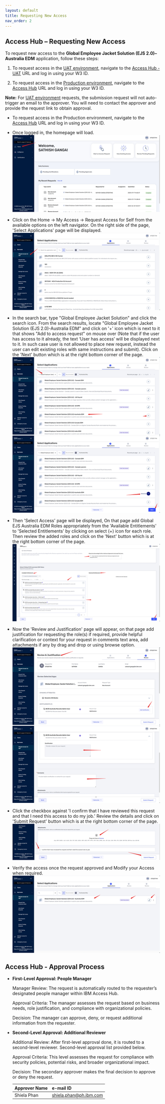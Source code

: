 ```yaml
---
layout: default
title: Requesting New Access
nav_order: 2
---
```


## Access Hub – Requesting New Access

To request new access to the **Global Employee Jacket Solution (EJS 2.0)–Australia EDM** application, follow these steps:

1. To request access in the <u>UAT environment</u>, navigate to the [Access Hub - UAT](https://ibm-preprod-support.saviyntcloud.com/ECMv6/request/requestHome) URL and log in using your W3 ID.

2. To request access in the <u>Production environment</u>, navigate to the [Access Hub](https://ibm-support.saviyntcloud.com/ECMv6/request/requestHome) URL and log in using your W3 ID.

**Note:** For <u>UAT environment</u> requests, the submission request will not auto-trigger an email to the approver. You will need to contact the approver and provide the request link to obtain approval.

- To request access in the Production environment, navigate to the [Access Hub](https://ibm-support.saviyntcloud.com/ECMv6/request/requestHome) URL and log in using your W3 ID.

- Once logged in, the homepage will load.   
   ![image](assets/images/newAccess1.png)
- Click on the Home -> My Access -> Request Access for Self from the available options on the left navigator. On the right side of the page, 'Select Applications' page will be displayed. 
   ![image](assets/images/newAccess2.png)   
- In the search bar, type "Global Employee Jacket Solution" and click the search icon. From the search results, locate "Global Employee Jacket Solution (EJS 2.0)-Australia EDM" and click on '+' icon which is next to it that shows "Add to access request" on mouse over (Note that if the user has access to it already, the text ‘User has access’ will be displayed next to it. In such case user is not allowed to place new request, instead the user can edit existing roles with same instructions and submit). Click on the 'Next' button which is at the right bottom corner of the page.
   ![image](assets/images/newAccess3.png)
   ![image](assets/images/newAccess4.png)
- Then 'Select Access' page will be displayed, On that page add Global EJS Australia EDM Roles appropriately from the 'Available Entitlements' to 'Selected Entitlements' by clicking on select (+) icon for each role. Then review the added roles and click on the 'Next' button which is at the right bottom corner of the page.
   ![image](assets/images/newAccess5.png)   
- Now the 'Review and Justification' page will appear, on that page add justification for requesting the role(s) if required, provide helpful clarification or context for your request in comments text area, add attachments if any by drag and drop or using browse option. 
   ![image](assets/images/newAccess6.png)
   ![image](assets/images/newAccess7.png)
- Click the checkbox against 'I confirm that I have reviewed this request and that I need this access to do my job.' Review the details and click on 'Submit Request' button which is at the right bottom corner of the page. 
   ![image](assets/images/newAccess8.png)	
- Verify the access once the request approved and Modify your Access when required.
   ![image](assets/images/newAccess9.png)


## Access Hub - Approval Process

- **First-Level Approval: People Manager**

   Manager Review: The request is automatically routed to the requester’s designated people manager within IBM Access Hub.

   Approval Criteria: The manager assesses the request based on business needs, role justification, and compliance with organizational policies.

   Decision: The manager can approve, deny, or request additional information from the requester.

- **Second-Level Approval: Additional Reviewer**

   Additional Review: After first-level approval done, it is routed to a second-level reviewer. Second-level approval list provided below.

   Approval Criteria: This level assesses the request for compliance with security policies, potential risks, and broader organizational impact.

   Decision: The secondary approver makes the final decision to approve or deny the request.

   Approver Name | e-mail ID |
   -- | -- |
   Shiela Phan | shiela.phan@ph.ibm.com |